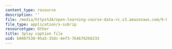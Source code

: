 ```yaml
---
content_type: resource
description: ''
file: /media/https%3A/open-learning-course-data-rc.s3.amazonaws.com/9-00-introduction-to-psychology-fall-2004/b000753095a535dc4ef37646762b6233_10501.srt
file_type: application/x-subrip
resourcetype: Other
title: 3play caption file
uid: b0007530-95a5-35dc-4ef3-7646762b6233
---
```

